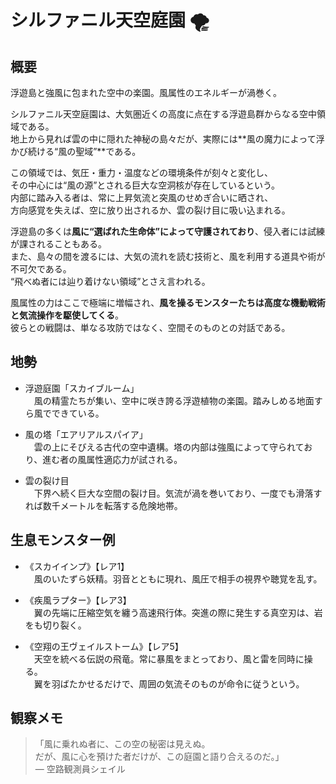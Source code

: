 # シルファニル天空庭園 🌪️

## 概要
浮遊島と強風に包まれた空中の楽園。風属性のエネルギーが渦巻く。

シルファニル天空庭園は、大気圏近くの高度に点在する浮遊島群からなる空中領域である。  
地上から見れば雲の中に隠れた神秘の島々だが、実際には**風の魔力によって浮かび続ける“風の聖域”**である。

この領域では、気圧・重力・温度などの環境条件が刻々と変化し、  
その中心には“風の源”とされる巨大な空洞核が存在しているという。  
内部に踏み入る者は、常に上昇気流と突風のせめぎ合いに晒され、  
方向感覚を失えば、空に放り出されるか、雲の裂け目に吸い込まれる。

浮遊島の多くは**風に“選ばれた生命体”によって守護されており**、侵入者には試練が課されることもある。  
また、島々の間を渡るには、大気の流れを読む技術と、風を利用する道具や術が不可欠である。  
“飛べぬ者には辿り着けない領域”とさえ言われる。

風属性の力はここで極端に増幅され、**風を操るモンスターたちは高度な機動戦術と気流操作を駆使してくる**。  
彼らとの戦闘は、単なる攻防ではなく、空間そのものとの対話である。

## 地勢
- 浮遊庭園「スカイブルーム」  
　風の精霊たちが集い、空中に咲き誇る浮遊植物の楽園。踏みしめる地面すら風でできている。

- 風の塔「エアリアルスパイア」  
　雲の上にそびえる古代の空中遺構。塔の内部は強風によって守られており、進む者の風属性適応力が試される。

- 雲の裂け目  
　下界へ続く巨大な空間の裂け目。気流が渦を巻いており、一度でも滑落すれば数千メートルを転落する危険地帯。

## 生息モンスター例
- 《スカイインプ》【レア1】  
　風のいたずら妖精。羽音とともに現れ、風圧で相手の視界や聴覚を乱す。

- 《疾風ラプター》【レア3】  
　翼の先端に圧縮空気を纏う高速飛行体。突進の際に発生する真空刃は、岩をも切り裂く。

- 《空翔の王ヴェイルストーム》【レア5】  
　天空を統べる伝説の飛竜。常に暴風をまとっており、風と雷を同時に操る。  
　翼を羽ばたかせるだけで、周囲の気流そのものが命令に従うという。

## 観察メモ
> 「風に乗れぬ者に、この空の秘密は見えぬ。  
> だが、風に心を預けた者だけが、この庭園と語り合えるのだ。」  
> ― 空路観測員シェイル
